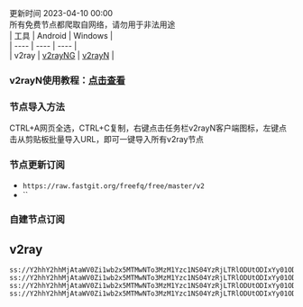更新时间 2023-04-10 00:00  
所有免费节点都爬取自网络，请勿用于非法用途  
|  工具  | Android  | Windows  |  
|  ----  | ----   | ----  |  
| v2ray  | [v2rayNG](https://github.com/2dust/v2rayNG/releases/download/1.6.28/v2rayNG_1.6.28_arm64-v8a.apk) | [v2rayN](https://github.com/2dust/v2rayN/releases/download/3.27/v2rayN-Core.zip) |  
### v2rayN使用教程：[点击查看](https://github.com/freefq/tutorials)  
### 节点导入方法  
CTRL+A网页全选，CTRL+C复制，右键点击任务栏v2rayN客户端图标，左键点击从剪贴板批量导入URL，即可一键导入所有v2ray节点  
### 节点更新订阅  
- `https://raw.fastgit.org/freefq/free/master/v2`  
- ``
### 自建节点订阅  
  
## v2ray  
```  
ss://Y2hhY2hhMjAtaWV0Zi1wb2x5MTMwNTo3MzM1Yzc1NS04YzRjLTRlODUtODIxYy01ODlkM2Q2ZTIwYjhAY24xLmFwcGxlYmVuY2gudGVjaDoxMTQ1MQ#TR%20%E7%81%AB%E9%B8%A1
ss://Y2hhY2hhMjAtaWV0Zi1wb2x5MTMwNTo3MzM1Yzc1NS04YzRjLTRlODUtODIxYy01ODlkM2Q2ZTIwYjhAY24xLmFwcGxlYmVuY2gudGVjaDoxOTE5OA#%F0%9F%87%B7%F0%9F%87%BA%20RU%20%E8%8E%AB%E6%96%AF%E7%A7%91%20%E8%8E%AB%E6%96%AF%E7%A7%91%20%E5%8D%8A%E5%A4%9C%E8%B5%B7%E6%9D%A5%E5%AE%89%E5%9C%B0%E6%9D%BF
ss://Y2hhY2hhMjAtaWV0Zi1wb2x5MTMwNTo3MzM1Yzc1NS04YzRjLTRlODUtODIxYy01ODlkM2Q2ZTIwYjhAZnVjazUubGlhbnBpLnh5ejo1OTAxOQ#US5%20%E9%92%9F%E7%A6%BB%E7%9A%84%E5%AF%84%E5%90%A7
ss://Y2hhY2hhMjAtaWV0Zi1wb2x5MTMwNTo3MzM1Yzc1NS04YzRjLTRlODUtODIxYy01ODlkM2Q2ZTIwYjhAZnVjazcubGlhbnBpLnh5ejozNzgyOQ#US7%20%E9%BE%99%E5%A8%98%E7%9A%84%E5%B1%81%E7%9C%BC  

```  
